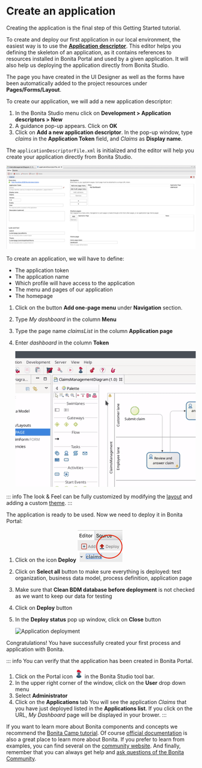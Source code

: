 # Create an application

Creating the application is the final step of this Getting Started tutorial.

To create and deploy our first application in our local environment, the easiest way is to use the **[Application descriptor](applicationCreation.md)**. This editor helps you defining the skeleton of an application, as it contains references to resources installed in Bonita Portal and used by a given application. It will also help us deploying the application directly from Bonita Studio. 

The page you have created in the UI Designer as well as the forms have been automatically added to the project resources under **Pages/Forms/Layout**.

To create our application, we will add a new application descriptor:
1. In the Bonita Studio menu click on **Development > Application descriptors > New**
1. A guidance pop-up appears. Click on **OK** 
1. Click on **Add a new application descriptor**. In the pop-up window, type _claims_ in the **Application Token** field, and _Claims_ as **Display name**.

The `applicationDescriptorFile.xml` is initialized and the editor will help you create your application directly from Bonita Studio.

   ![Application Descriptor Editor](images/getting-started-tutorial/create-application/applicationEditor.png)<!--{.img-responsive .img-thumbnail}-->
   
To create an application, we will have to define: 
- The application token
- The application name
- Which profile will have access to the application
- The menu and pages of our application
- The homepage 

1. Click on the button **Add one-page menu** under **Navigation** section.
1. Type _My dashboard_ in the column **Menu**
1. Type the page name _claimsList_ in the column **Application page** 
1. Enter _dashboard_ in the column **Token**


   ![Application deployment](images/getting-started-tutorial/create-application/create-application.gif)<!--{.img-responsive .img-thumbnail}-->

::: info
The look & Feel can be fully customized by modifying the [layout](layouts.md) and adding a custom [theme](customize-living-application-theme.md).
:::

The application is ready to be used. Now we need to deploy it in Bonita Portal:
1. Click on the icon **Deploy** ![deploy icon](images/getting-started-tutorial/create-application/deploy-icon.png)
1. Click on **Select all** button to make sure everything is deployed: test organization, business data model, process definition, application page
1. Make sure that **Clean BDM database before deployment** is not checked as we want to keep our data for testing
1. Click on **Deploy** button
1. In the **Deploy status** pop up window, click on **Close** button

   ![Application deployment](images/getting-started-tutorial/create-application/application-deployment.gif)<!--{.img-responsive .img-thumbnail}-->
   
Congratulations! You have successfully created your first process and application with Bonita.

::: info
You can verify that the application has been created in Bonita Portal.
1. Click on the Portal icon ![Portal icon](images/getting-started-tutorial/create-application/portal-icon.png) in the Bonita Studio tool bar.
1. In the upper right corner of the window, click on the **User** drop down menu
1. Select **Administrator**
1. Click on the **Applications** tab
You will see the application _Claims_ that you have just deployed listed in the **Applications list**. If you click on the URL, _My Dashboard_ page will be displayed in your brower.
:::

If you want to learn more about Bonita components and concepts we recommend the [Bonita Camp tutorial](https://www.youtube.com/playlist?list=PLvvoQatxaHOMHRiP7hFayNXTJNdxIEiYp). Of course [official documentation](https://documentation.bonitasoft.com) is also a great place to learn more about Bonita. If you prefer to learn from examples, you can find several on the [community website](https://community.bonitasoft.com/project?title=&field_type_tid=3869). And finally, remember that you can always get help and [ask questions of the Bonita Community](https://community.bonitasoft.com/questions-and-answers/).
